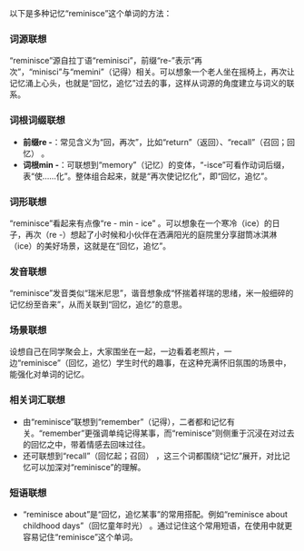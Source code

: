 以下是多种记忆“reminisce”这个单词的方法：
### 词源联想
“reminisce”源自拉丁语“reminisci”，前缀“re-”表示“再次”，“minisci”与“memini”（记得）相关。可以想象一个老人坐在摇椅上，再次让记忆涌上心头，也就是“回忆，追忆”过去的事，这样从词源的角度建立与词义的联系。 

### 词根词缀联想 
 - **前缀re -**：常见含义为“回，再次”，比如“return”（返回）、“recall”（召回；回忆） 。
 - **词根min -**：可联想到“memory”（记忆）的变体，“-isce”可看作动词后缀，表“使……化”。整体组合起来，就是“再次使记忆化”，即“回忆，追忆”。

### 词形联想 
“reminisce”看起来有点像“re - min - ice” 。可以想象在一个寒冷（ice）的日子，再次（re -）想起了小时候和小伙伴在洒满阳光的庭院里分享甜筒冰淇淋（ice）的美好场景，这就是在“回忆，追忆”。

### 发音联想 
“reminisce”发音类似“瑞米尼思”，谐音想象成“怀揣着祥瑞的思绪，米一般细碎的记忆纷至沓来”，从而关联到“回忆，追忆”的意思。 

### 场景联想 
设想自己在同学聚会上，大家围坐在一起，一边看着老照片，一边“reminisce”（回忆，追忆）学生时代的趣事，在这种充满怀旧氛围的场景中，能强化对单词的记忆。 

### 相关词汇联想 
 - 由“reminisce”联想到“remember”（记得），二者都和记忆有关。“remember”更强调单纯记得某事，而“reminisce”则侧重于沉浸在对过去的回忆之中，带着情感去回味过往。 
 - 还可联想到“recall”（回忆起；召回） ，这三个词都围绕“记忆”展开，对比记忆可以加深对“reminisce”的理解。 

### 短语联想 
 - “reminisce about”是“回忆，追忆某事”的常用搭配。例如“reminisce about childhood days”（回忆童年时光） 。通过记住这个常用短语，在使用中就更容易记住“reminisce”这个单词。 